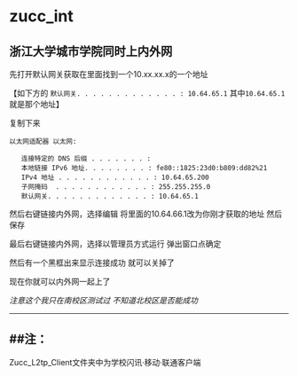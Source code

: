 # zucc_int
浙江大学城市学院同时上内外网
---
先打开默认网关获取在里面找到一个10.xx.xx.x的一个地址

【如下方的 `默认网关. . . . . . . . . . . . . : 10.64.65.1` 其中`10.64.65.1`就是那个地址】

复制下来

```dos
以太网适配器 以太网:

   连接特定的 DNS 后缀 . . . . . . . :
   本地链接 IPv6 地址. . . . . . . . : fe80::1825:23d0:b809:dd82%21
   IPv4 地址 . . . . . . . . . . . . : 10.64.65.200
   子网掩码  . . . . . . . . . . . . : 255.255.255.0
   默认网关. . . . . . . . . . . . . : 10.64.65.1
```

然后右键链接内外网，选择编辑
将里面的10.64.66.1改为你刚才获取的地址
然后保存

最后右键链接内外网，选择以管理员方式运行
弹出窗口点确定

然后有一个黑框出来显示连接成功
就可以关掉了

现在你就可以内外网一起上了

*注意这个我只在南校区测试过
不知道北校区是否能成功*

---
##注：
---
Zucc_L2tp_Client文件夹中为学校闪讯·移动·联通客户端
